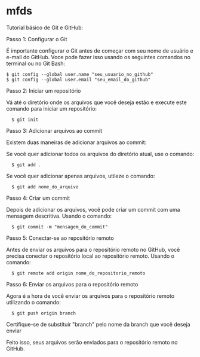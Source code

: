 # mfds
Tutorial básico de Git e GitHub:

Passo 1: Configurar o Git

É importante configurar o Git antes de começar com seu nome de usuário e e-mail do GitHub. Voce pode fazer isso usando os seguintes comandos no terminal ou no Git Bash:

    $ git config --global user.name "seu_usuario_no_github"
    $ git config --global user.email "seu_email_do_github"

Passo 2: Iniciar um repositório 

Vá até o diretório onde  os arquivos que você deseja estão e execute este comando para iniciar um repositório:

      $ git init

Passo 3: Adicionar arquivos ao commit 

Existem duas maneiras de adicionar arquivos ao commit:

Se você quer adicionar todos os arquivos do diretório atual, use o comando:

      $ git add .

Se você quer adicionar apenas arquivos, utileze o comando:

      $ git add nome_do_arquivo

Passo 4: Criar um commit 

Depois de adicionar os arquivos, você pode criar um commit com uma mensagem descritiva. Usando o comando:

      $ git commit -m "mensagem_do_commit"

Passo 5: Conectar-se ao repositório remoto

Antes de enviar os arquivos para o repositório remoto no GitHub, você precisa conectar o repositório local ao repositório remoto. Usando o comando:

      $ git remote add origin nome_do_repositorio_remoto

Passo 6: Enviar os arquivos para o repositório remoto

Agora é a hora de você enviar os arquivos para o repositório remoto utilizando o comando:
  
      $ git push origin branch
  
Certifique-se de substituir "branch" pelo nome da branch que você deseja enviar

Feito isso, seus arquivos serão enviados para o repositório remoto no GitHub.


